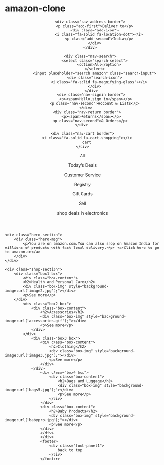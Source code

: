 # amazon-clone
<!DOCTYPE html> 
<html lang="en"> 
<head> 
    <meta charset="UTF-8"> 
    <meta name="viewport" content="width=device-width, initial-scale=1.0"> 
    <title>Amazon</title> 
    <link rel="stylesheet" href="https://cdnjs.cloudflare.com/ajax/libs/font-awesome/6.4.2/css/all.min.css" integrity="sha512-z3gLpd7yknf1YoNbCzqRKc4qyor8gaKU1qmn+CShxbuBusANI9QpRohGBreCFkKxLhei6S9CQXFEbbKuqLg0DA==" crossorigin="anonymous" referrerpolicy="no-referrer"> 
    <link rel="stylesheet" href="style.css"> 
</head> 
<body> 
    <header> 
        <div class="navbar"> 
            <div class="nav-logo border"> 
                <div class="logo"></div> 
            </div> 
                
            <div class="nav-address border"> 
                <p class="add-first">Deliver to</p> 
                <div class="add-icon"> 
                    <i class="fa-solid fa-location-dot"></i> 
                    <p class="add-second">India</p> 
                </div> 
            </div> 
 
            <div class="nav-search"> 
                <select class="search-select"> 
                    <option>All</option> 
                </select> 
                <input placeholder="search amazon" class="search-input"> 
                <div class="search-icon"> 
                    <i class="fa-solid fa-magnifying-glass"></i> 
                </div> 
            </div>
            <div class="nav-signin border">
                <p><span>Hello,sign in</span></p>
                <p class="nav-second">Account & Lists</p> 
        </div> 
        <div class="nav-return border">
            <p><span>Returns</span></p>
            <p class="nav-second">& Orders</p> 
    </div> 
    
    <div class="nav-cart border">
        <i class="fa-solid fa-cart-shopping"></i>
        cart
    </div>
</div>
    <div class="panel">
        <div class="panel-all">
        <i class="fa-solid fa-bars"></i>
        All
    </div>
    <div class="panel-ops">
<p>Today's Deals</p>
<p>Customer Service</p>
<p>Registry</p>
<p>Gift Cards</p>
<p>Sell</p>
    </div>
    <div class="panel-deals">
        shop deals in electronics
    </div>
    </div>
    </header> 

    <div class="hero-section">
        <div class="hero-msg">
            <p>You are on amazon.com.You can also shop on Amazon India for millions of products with fast local delivery.</p> <a>Click here to go to amazon.in</a>
        </div>
    </div>

    <div class="shop-section">
        <div class="box1 box">
            <div class="box-content">
            <h2>Health and Personal Care</h2>
            <div class="box-img" style="background-image:url('image2.jpg');"></div>
            <p>See more</p>
        </div>
            <div class="box2 box">
                <div class="box-content">
                    <h2>Accessories</h2>
                    <div class="box-img" style="background-image:url('accessories.gif');"></div>
                    <p>See more</p>
                </div>
            </div>
                <div class="box3 box">
                    <div class="box-content">
                        <h2>Clothing</h2>
                        <div class="box-img" style="background-image:url('image3.jpg');"></div>
                        <p>See more</p>
                    </div>
                </div>
                    <div class="box4 box">
                        <div class="box-content">
                            <h2>Bags and Luggage</h2>
                            <div class="box-img" style="background-image:url('bags5.jpg');"></div>
                            <p>See more</p>
                        </div>
                    </div>
                    <div class="box-content">
                        <h2>Baby Products</h2>
                        <div class="box-img" style="background-image:url('babypro.jpg');"></div>
                        <p>See more</p>
                    </div>
                    </div>
                    </div>
                    <footer>
                        <div class="foot-panel1">
                            back to top
                        </div>
                    </footer>
</body> 
</html>
